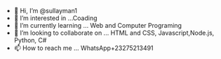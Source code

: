 - 👋 Hi, I’m @sullayman1
- 👀 I’m interested in ...Coading
- 🌱 I’m currently learning ... Web and Computer Programing
- 💞️ I’m looking to collaborate on ... HTML and CSS, Javascript,Node.js, Python, C#
- 📫 How to reach me ... WhatsApp+23275213491

<!---
sullayman1/sullayman1 is a ✨ special ✨ repository because its `README.md` (this file) appears on your GitHub profile.
You can click the Preview link to take a look at your changes.
--->
